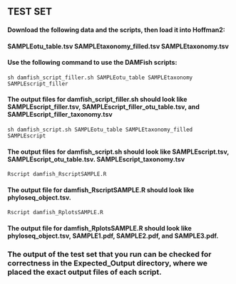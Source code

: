 ## TEST SET

#### Download the following data and the scripts, then load it into Hoffman2: 
####	SAMPLEotu_table.tsv SAMPLEtaxonomy_filled.tsv SAMPLEtaxonomy.tsv

#### Use the following command to use the DAMFish scripts:
```{r}
sh damfish_script_filler.sh SAMPLEotu_table SAMPLEtaxonomy SAMPLEscript_filler
```
#### The output files for damfish_script_filler.sh should look like SAMPLEscript_filler.tsv, SAMPLEscript_filler_otu_table.tsv, and SAMPLEscript_filler_taxonomy.tsv

```{r}
sh damfish_script.sh SAMPLEotu_table SAMPLEtaxonomy_filled SAMPLEscript
```
#### The output files for damfish_script.sh should look like SAMPLEscript.tsv, SAMPLEscript_otu_table.tsv. SAMPLEscript_taxonomy.tsv

```{r}
Rscript damfish_RscriptSAMPLE.R
```
#### The output file for damfish_RscriptSAMPLE.R should look like phyloseq_object.tsv.

```{r}
Rscript damfish_RplotsSAMPLE.R
```
#### The output file for damfish_RplotsSAMPLE.R should look like phyloseq_object.tsv, SAMPLE1.pdf, SAMPLE2.pdf, and SAMPLE3.pdf.

### The output of the test set that you run can be checked for correctness in the Expected_Output directory, where we placed the exact output files of each script.
